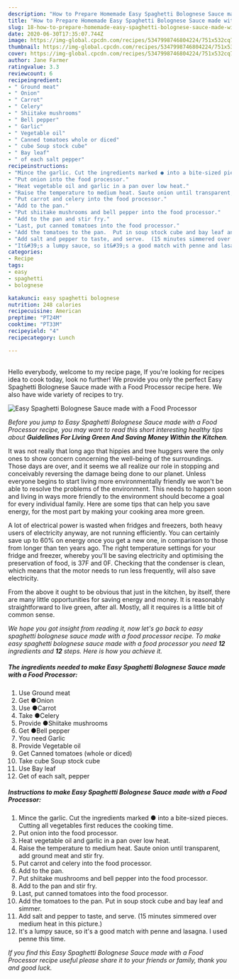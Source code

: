 ```yaml
---
description: "How to Prepare Homemade Easy Spaghetti Bolognese Sauce made with a Food Processor"
title: "How to Prepare Homemade Easy Spaghetti Bolognese Sauce made with a Food Processor"
slug: 18-how-to-prepare-homemade-easy-spaghetti-bolognese-sauce-made-with-a-food-processor
date: 2020-06-30T17:35:07.744Z
image: https://img-global.cpcdn.com/recipes/5347998746804224/751x532cq70/easy-spaghetti-bolognese-sauce-made-with-a-food-processor-recipe-main-photo.jpg
thumbnail: https://img-global.cpcdn.com/recipes/5347998746804224/751x532cq70/easy-spaghetti-bolognese-sauce-made-with-a-food-processor-recipe-main-photo.jpg
cover: https://img-global.cpcdn.com/recipes/5347998746804224/751x532cq70/easy-spaghetti-bolognese-sauce-made-with-a-food-processor-recipe-main-photo.jpg
author: Jane Farmer
ratingvalue: 3.3
reviewcount: 6
recipeingredient:
- " Ground meat"
- " Onion"
- " Carrot"
- " Celery"
- " Shiitake mushrooms"
- " Bell pepper"
- " Garlic"
- " Vegetable oil"
- " Canned tomatoes whole or diced"
- " cube Soup stock cube"
- " Bay leaf"
- " of each salt pepper"
recipeinstructions:
- "Mince the garlic. Cut the ingredients marked ● into a bite-sized pieces. Cutting all vegetables first reduces the cooking time."
- "Put onion into the food processor."
- "Heat vegetable oil and garlic in a pan over low heat."
- "Raise the temperature to medium heat. Saute onion until transparent, add ground meat and stir fry."
- "Put carrot and celery into the food processor."
- "Add to the pan."
- "Put shiitake mushrooms and bell pepper into the food processor."
- "Add to the pan and stir fry."
- "Last, put canned tomatoes into the food processor."
- "Add the tomatoes to the pan.  Put in soup stock cube and bay leaf and simmer."
- "Add salt and pepper to taste, and serve.  (15 minutes simmered over medium heat in this picture.)"
- "It&#39;s a lumpy sauce, so it&#39;s a good match with penne and lasagna.  I used penne this time."
categories:
- Recipe
tags:
- easy
- spaghetti
- bolognese

katakunci: easy spaghetti bolognese 
nutrition: 248 calories
recipecuisine: American
preptime: "PT24M"
cooktime: "PT33M"
recipeyield: "4"
recipecategory: Lunch

---
```

<br>
Hello everybody, welcome to my recipe page, If you're looking for recipes idea to cook today, look no further! We provide you only the perfect Easy Spaghetti Bolognese Sauce made with a Food Processor recipe here. We also have wide variety of recipes to try.
<br>


![Easy Spaghetti Bolognese Sauce made with a Food Processor](https://img-global.cpcdn.com/recipes/5347998746804224/751x532cq70/easy-spaghetti-bolognese-sauce-made-with-a-food-processor-recipe-main-photo.jpg)

<i>Before you jump to Easy Spaghetti Bolognese Sauce made with a Food Processor recipe, you may want to read this short interesting healthy tips about 
<strong>Guidelines For Living Green And Saving Money Within the Kitchen</strong>.</i>
</br>

It was not really that long ago that hippies and tree huggers were the only ones to show concern concerning the well-being of the surroundings. Those days are over, and it seems we all realize our role in stopping and conceivably reversing the damage being done to our planet. Unless everyone begins to start living more environmentally friendly we won't be able to resolve the problems of the environment. This needs to happen soon and living in ways more friendly to the environment should become a goal for every individual family. Here are some tips that can help you save energy, for the most part by making your cooking area more green.

A lot of electrical power is wasted when fridges and freezers, both heavy users of electricity anyway, are not running efficiently. You can certainly save up to 60% on energy once you get a new one, in comparison to those from longer than ten years ago. The right temperature settings for your fridge and freezer, whereby you'll be saving electricity and optimising the preservation of food, is 37F and 0F. Checking that the condenser is clean, which means that the motor needs to run less frequently, will also save electricity.

From the above it ought to be obvious that just in the kitchen, by itself, there are many little opportunities for saving energy and money. It is reasonably straightforward to live green, after all. Mostly, all it requires is a little bit of common sense.


<i>We hope you got insight from reading it, now let's go back to easy spaghetti bolognese sauce made with a food processor recipe. To make easy spaghetti bolognese sauce made with a food processor you need <strong>12</strong> ingredients and <strong>12</strong> steps. Here is how you achieve it.
</i>

##### The ingredients needed to make Easy Spaghetti Bolognese Sauce made with a Food Processor:

1. Use  Ground meat
1. Get  ●Onion
1. Use  ●Carrot
1. Take  ●Celery
1. Provide  ●Shiitake mushrooms
1. Get  ●Bell pepper
1. You need  Garlic
1. Provide  Vegetable oil
1. Get  Canned tomatoes (whole or diced)
1. Take  cube Soup stock cube
1. Use  Bay leaf
1. Get  of each salt, pepper


##### Instructions to make Easy Spaghetti Bolognese Sauce made with a Food Processor:

1. Mince the garlic. Cut the ingredients marked ● into a bite-sized pieces. Cutting all vegetables first reduces the cooking time.
1. Put onion into the food processor.
1. Heat vegetable oil and garlic in a pan over low heat.
1. Raise the temperature to medium heat. Saute onion until transparent, add ground meat and stir fry.
1. Put carrot and celery into the food processor.
1. Add to the pan.
1. Put shiitake mushrooms and bell pepper into the food processor.
1. Add to the pan and stir fry.
1. Last, put canned tomatoes into the food processor.
1. Add the tomatoes to the pan.  Put in soup stock cube and bay leaf and simmer.
1. Add salt and pepper to taste, and serve.  (15 minutes simmered over medium heat in this picture.)
1. It&#39;s a lumpy sauce, so it&#39;s a good match with penne and lasagna.  I used penne this time.


<i>If you find this Easy Spaghetti Bolognese Sauce made with a Food Processor recipe useful please share it to your friends or family, thank you and good luck.</i>
